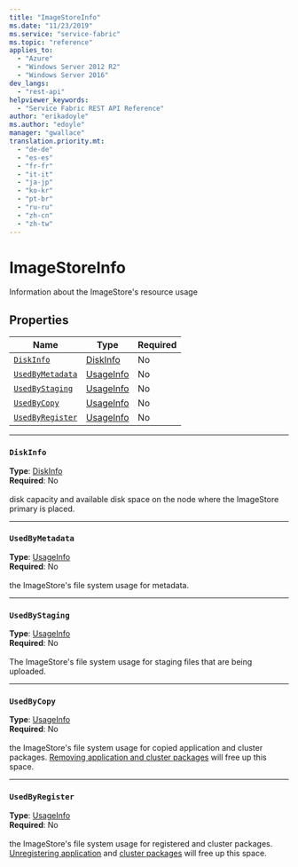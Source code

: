 ```yaml
---
title: "ImageStoreInfo"
ms.date: "11/23/2019"
ms.service: "service-fabric"
ms.topic: "reference"
applies_to: 
  - "Azure"
  - "Windows Server 2012 R2"
  - "Windows Server 2016"
dev_langs: 
  - "rest-api"
helpviewer_keywords: 
  - "Service Fabric REST API Reference"
author: "erikadoyle"
ms.author: "edoyle"
manager: "gwallace"
translation.priority.mt: 
  - "de-de"
  - "es-es"
  - "fr-fr"
  - "it-it"
  - "ja-jp"
  - "ko-kr"
  - "pt-br"
  - "ru-ru"
  - "zh-cn"
  - "zh-tw"
---
```

# ImageStoreInfo

Information about the ImageStore's resource usage

## Properties
| Name | Type | Required |
| --- | --- | --- |
| [`DiskInfo`](#diskinfo) | [DiskInfo](sfclient-model-diskinfo.md) | No |
| [`UsedByMetadata`](#usedbymetadata) | [UsageInfo](sfclient-model-usageinfo.md) | No |
| [`UsedByStaging`](#usedbystaging) | [UsageInfo](sfclient-model-usageinfo.md) | No |
| [`UsedByCopy`](#usedbycopy) | [UsageInfo](sfclient-model-usageinfo.md) | No |
| [`UsedByRegister`](#usedbyregister) | [UsageInfo](sfclient-model-usageinfo.md) | No |

____
### `DiskInfo`
__Type__: [DiskInfo](sfclient-model-diskinfo.md) <br/>
__Required__: No<br/>
<br/>
disk capacity and available disk space on the node where the ImageStore primary is placed.

____
### `UsedByMetadata`
__Type__: [UsageInfo](sfclient-model-usageinfo.md) <br/>
__Required__: No<br/>
<br/>
the ImageStore's file system usage for metadata.

____
### `UsedByStaging`
__Type__: [UsageInfo](sfclient-model-usageinfo.md) <br/>
__Required__: No<br/>
<br/>
The ImageStore's file system usage for staging files that are being uploaded.

____
### `UsedByCopy`
__Type__: [UsageInfo](sfclient-model-usageinfo.md) <br/>
__Required__: No<br/>
<br/>
the ImageStore's file system usage for copied application and cluster packages. [Removing application and cluster packages](https://docs.microsoft.com/rest/api/servicefabric/sfclient-api-deleteimagestorecontent) will free up this space.

____
### `UsedByRegister`
__Type__: [UsageInfo](sfclient-model-usageinfo.md) <br/>
__Required__: No<br/>
<br/>
the ImageStore's file system usage for registered and cluster packages. [Unregistering application](https://docs.microsoft.com/rest/api/servicefabric/sfclient-api-unprovisionapplicationtype) and [cluster packages](https://docs.microsoft.com/rest/api/servicefabric/sfclient-api-unprovisionapplicationtype) will free up this space.
